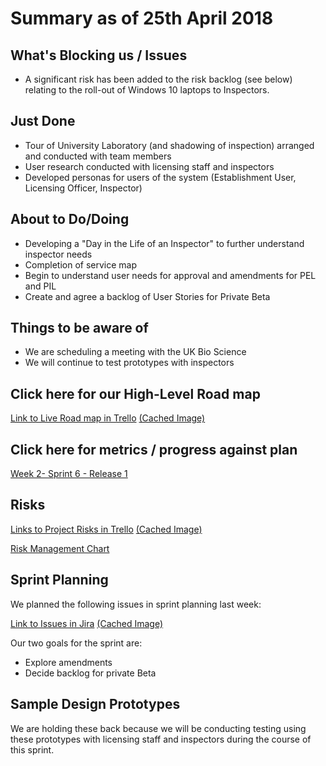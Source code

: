 # Summary as of 25th April 2018 
## What's Blocking us / Issues
* A significant risk has been added to the risk backlog (see below) relating to the roll-out of Windows 10 laptops to Inspectors. 

## Just Done
* Tour of University Laboratory (and shadowing of inspection) arranged and conducted with team members
* User research conducted with licensing staff and inspectors
* Developed personas for users of the system (Establishment User, Licensing Officer, Inspector)

## About to Do/Doing
* Developing a "Day in the Life of an Inspector" to further understand inspector needs
* Completion of service map
* Begin to understand user needs for approval and amendments for PEL and PIL
* Create and agree a backlog of User Stories for Private Beta

## Things to be aware of
* We are scheduling a meeting with the UK Bio Science 
* We will continue to test prototypes with inspectors

## Click here for our High-Level Road map
[Link to Live Road map in Trello](https://trello.com/b/gDQdE01u/asl-roadmap)    [\(Cached Image\)](graphs/ASLRoadMap25042018.jpg)

## Click here for metrics / progress against plan
[Week 2- Sprint 6 - Release 1](graphs/progress25042018.png)

## Risks
[Links to Project Risks in Trello](https://trello.com/b/VuFuCL7t/risk-register-and-kpis-asl-delivery)    [\(Cached Image\)](graphs/ASLRiskRegister25042018.jpg)

[Risk Management Chart](graphs/risk25042018.png)

## Sprint Planning
We planned the following issues in sprint planning last week:

[Link to Issues in Jira](https://jira.digital.homeoffice.gov.uk/secure/RapidBoard.jspa?rapidView=261)    [\(Cached Image\)](graphs/sprint25042018.png)

Our two goals for the sprint are:
* Explore amendments
* Decide backlog for private Beta

## Sample Design Prototypes
We are holding these back because we will be conducting testing using these prototypes with licensing staff and inspectors during the course of this sprint.
